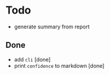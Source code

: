 # Todo

- generate summary from report

## Done

- add `cli` [done]
- print `confidence` to markdown [done]